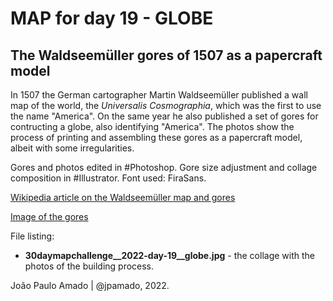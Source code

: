 <h1>MAP for day 19 - GLOBE</h1>
<h2>The Waldseemüller gores of 1507 as a papercraft model</h2>
<p>In 1507 the German cartographer Martin Waldseemüller published a wall map of the world, the <i>Universalis Cosmographia</i>, which was the first to use the name "America". On the same year he also published a set of gores for contructing a globe, also identifying "America". The photos show the process of printing and assembling these gores as a papercraft model, albeit with some irregularities.</p>
<p>Gores and photos edited in #Photoshop. Gore size adjustment and collage composition in #Illustrator. Font used: FiraSans.</p>
<p><a href="https://en.wikipedia.org/wiki/Waldseem%C3%BCller_map">Wikipedia article on the Waldseemüller map and gores</a></p>
<p><a href="https://en.wikipedia.org/wiki/Waldseem%C3%BCller_map#/media/File:Waldseem%C3%BCller-Globus.jpg">Image of the gores</a></p>
<p>File listing:</p>
<ul>
  <li><b>30daymapchallenge__2022-day-19__globe.jpg</b> - the collage with the photos of the building process.</li>
  </ul>
<p>João Paulo Amado | @jpamado, 2022.</p>
